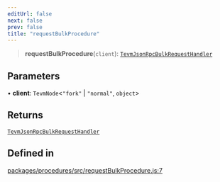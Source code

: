 ```yaml
---
editUrl: false
next: false
prev: false
title: "requestBulkProcedure"
---
```


> **requestBulkProcedure**(`client`): [`TevmJsonRpcBulkRequestHandler`](/reference/tevm/procedures/type-aliases/tevmjsonrpcbulkrequesthandler/)

## Parameters

• **client**: `TevmNode`\<`"fork"` \| `"normal"`, `object`\>

## Returns

[`TevmJsonRpcBulkRequestHandler`](/reference/tevm/procedures/type-aliases/tevmjsonrpcbulkrequesthandler/)

## Defined in

[packages/procedures/src/requestBulkProcedure.js:7](https://github.com/qbzzt/tevm-monorepo/blob/main/packages/procedures/src/requestBulkProcedure.js#L7)
